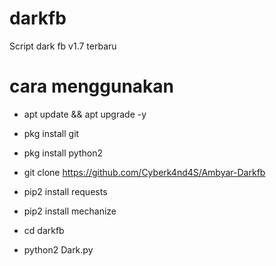 # darkfb
Script dark fb v1.7 terbaru

# cara menggunakan

- apt update && apt upgrade -y

- pkg install git 

- pkg install python2

- git clone https://github.com/Cyberk4nd4S/Ambyar-Darkfb

- pip2 install requests

- pip2 install mechanize

- cd darkfb

- python2 Dark.py

